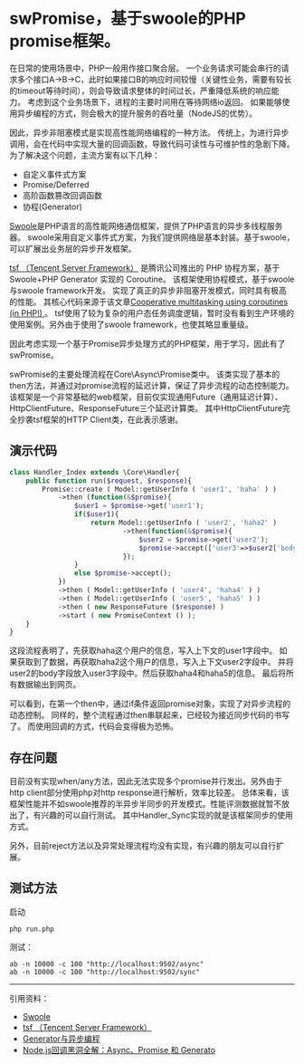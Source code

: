 # swPromise，基于swoole的PHP promise框架。

在日常的使用场景中，PHP一般用作接口聚合层。
一个业务请求可能会串行的请求多个接口A->B->C，此时如果接口B的响应时间较慢（关键性业务，需要有较长的timeout等待时间），则会导致请求整体的时间过长，严重降低系统的响应能力。
考虑到这个业务场景下，进程的主要时间用在等待网络io返回。
如果能够使用异步编程的方式，则会极大的提升服务的吞吐量（NodeJS的优势）。

因此，异步非阻塞模式是实现高性能网络编程的一种方法。
传统上，为进行异步调用，会在代码中实现大量的回调函数，导致代码可读性与可维护性的急剧下降。
为了解决这个问题，主流方案有以下几种：

- 自定义事件式方案
- Promise/Deferred
- 高阶函数篡改回调函数
- 协程(Generator)

[Swoole](http://www.swoole.com/)是PHP语言的高性能网络通信框架，提供了PHP语言的异步多线程服务器。
swoole采用自定义事件式方案，为我们提供网络层基本封装。基于swoole，可以扩展出业务层的异步开发框架。

[tsf （Tencent Server Framework）](https://github.com/tencent-php) 是腾讯公司推出的 PHP 协程方案，基于 Swoole+PHP Generator 实现的 Coroutine。
该框架使用协程模式，基于swoole与swoole framework开发。
实现了真正的异步非阻塞开发模式，同时具有极高的性能。
其核心代码来源于该文章[Cooperative multitasking using coroutines (in PHP!) ](http://nikic.github.io/2012/12/22/Cooperative-multitasking-using-coroutines-in-PHP.html)。
tsf使用了较为复杂的用户态任务调度逻辑，暂时没有看到生产环境的使用案例。另外由于使用了swoole framework，也使其略显重量级。

因此考虑实现一个基于Promise异步处理方式的PHP框架，用于学习，因此有了swPromise。

swPromise的主要处理流程在Core\Async\Promise类中。
该类实现了基本的then方法，并通过对promise流程的延迟计算，保证了异步流程的动态控制能力。
该框架是一个非常基础的web框架，目前仅实现通用Future（通用延迟计算）、HttpClientFuture、ResponseFuture三个延迟计算类。
其中HttpClientFuture完全抄袭tsf框架的HTTP Client类，在此表示感谢。

## 演示代码

```php
class Handler_Index extends \Core\Handler{
	public function run($request, $response){
		Promise::create ( Model::getUserInfo ( 'user1', 'haha' ) )
			->then (function(&$promise){
				$user1 = $promise->get('user1');
				if($user1){
					return Model::getUserInfo ( 'user2', 'haha2' )
							->then(function(&$promise){
								$user2 = $promise->get('user2');
								$promise->accept(['user3'=>$user2['body']]);
							});
				}
				else $promise->accept();
			})
			->then ( Model::getUserInfo ( 'user4', 'haha4' ) )
			->then ( Model::getUserInfo ( 'user5', 'haha5' ) )
			->then ( new ResponseFuture ($response) )
			->start ( new PromiseContext () );
	}
}
```

这段流程表明了，先获取haha这个用户的信息，写入上下文的user1字段中。
如果获取到了数据，再获取haha2这个用户的信息，写入上下文user2字段中。
并将user2的body字段放入user3字段中。然后获取haha4和haha5的信息。
最后将所有数据输出到网页。

可以看到，在第一个then中，通过if条件返回promise对象，实现了对异步流程的动态控制。
同样的，整个流程通过then串联起来，已经较为接近同步代码的书写了。
而使用回调的方式，代码会变得极为恐怖。

## 存在问题
目前没有实现when/any方法，因此无法实现多个promise并行发出。另外由于http client部分使用php对http response进行解析，效率比较差。
总体来看，该框架性能并不如swoole推荐的半异步半同步的开发模式。性能评测数据就暂不放出了，有兴趣的可以自行测试。
其中Handler_Sync实现的就是该框架同步的使用方式。

另外，目前reject方法以及异常处理流程均没有实现，有兴趣的朋友可以自行扩展。

## 测试方法
启动

	php run.php
	
测试：

	ab -n 10000 -c 100 "http://localhost:9502/async"
	ab -n 10000 -c 100 "http://localhost:9502/sync"

---

引用资料：
 - [Swoole](http://www.swoole.com/)
 - [tsf （Tencent Server Framework）](https://github.com/tencent-php)
 - [Generator与异步编程](http://www.infoq.com/cn/articles/generator-and-asynchronous-programming/)
 - [Node.js回调黑洞全解：Async、Promise 和 Generato](http://zhuanlan.zhihu.com/FrontendMagazine/19750470)









